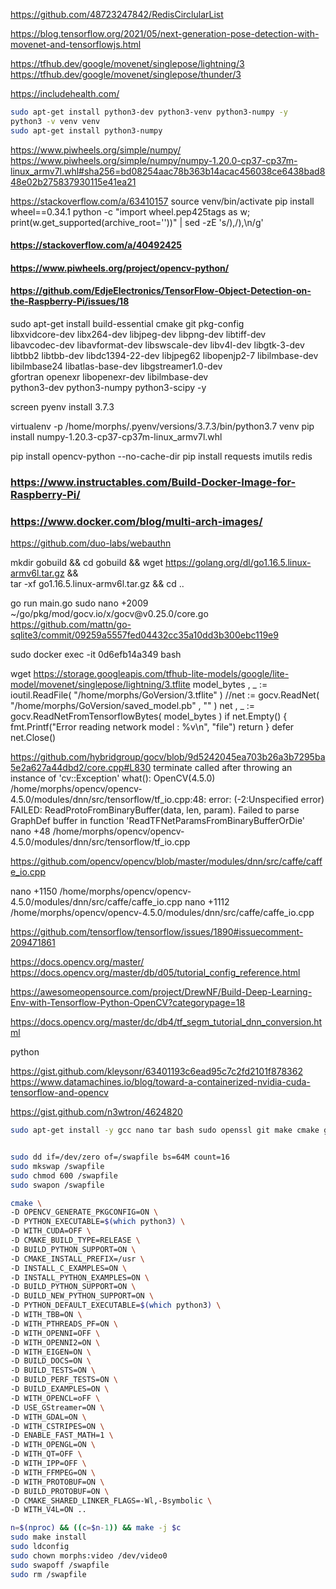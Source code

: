 https://github.com/48723247842/RedisCirclularList

https://blog.tensorflow.org/2021/05/next-generation-pose-detection-with-movenet-and-tensorflowjs.html

https://tfhub.dev/google/movenet/singlepose/lightning/3
https://tfhub.dev/google/movenet/singlepose/thunder/3

https://includehealth.com/

```bash
sudo apt-get install python3-dev python3-venv python3-numpy -y
python3 -v venv venv
sudo apt-get install python3-numpy
```

https://www.piwheels.org/simple/numpy/
https://www.piwheels.org/simple/numpy/numpy-1.20.0-cp37-cp37m-linux_armv7l.whl#sha256=bd08254aac78b363b14acac456038ce6438bad848e02b275837930115e41ea21


https://stackoverflow.com/a/63410157
source venv/bin/activate
pip install wheel==0.34.1
python -c "import wheel.pep425tags as w; print(w.get_supported(archive_root=''))" | sed -zE 's/\),/),\n/g'

#### https://stackoverflow.com/a/40492425
#### https://www.piwheels.org/project/opencv-python/
#### https://github.com/EdjeElectronics/TensorFlow-Object-Detection-on-the-Raspberry-Pi/issues/18
sudo apt-get install build-essential cmake git pkg-config \
libxvidcore-dev libx264-dev libjpeg-dev libpng-dev libtiff-dev \
libavcodec-dev libavformat-dev libswscale-dev libv4l-dev libgtk-3-dev \
libtbb2 libtbb-dev libdc1394-22-dev libjpeg62 libopenjp2-7 libilmbase-dev \
libilmbase24 libatlas-base-dev libgstreamer1.0-dev \
gfortran openexr libopenexr-dev libilmbase-dev \
python3-dev python3-numpy python3-scipy -y

screen
pyenv install 3.7.3
<!-- pyenv virtualenv 3.7.3 motion-alarm-venv
echo "3.7.3/envs/motion-alarm-venv" > .python-version -->
virtualenv -p /home/morphs/.pyenv/versions/3.7.3/bin/python3.7 venv
pip install numpy-1.20.3-cp37-cp37m-linux_armv7l.whl
<!-- pip install opencv_python-4.5.1.48-cp37-cp37m-linux_armv7l.whl -->
pip install opencv-python --no-cache-dir
pip install requests imutils redis


### https://www.instructables.com/Build-Docker-Image-for-Raspberry-Pi/
### https://www.docker.com/blog/multi-arch-images/


https://github.com/duo-labs/webauthn


mkdir gobuild && cd gobuild && wget https://golang.org/dl/go1.16.5.linux-armv6l.tar.gz && \
tar -xf go1.16.5.linux-armv6l.tar.gz && cd ..

go run main.go
sudo nano +2009 ~/go/pkg/mod/gocv.io/x/gocv\@v0.25.0/core.go
https://github.com/mattn/go-sqlite3/commit/09259a5557fed04432cc35a10dd3b300ebc119e9




sudo docker exec -it 0d6efb14a349 bash



wget https://storage.googleapis.com/tfhub-lite-models/google/lite-model/movenet/singlepose/lightning/3.tflite
model_bytes , _ := ioutil.ReadFile( "/home/morphs/GoVersion/3.tflite"  )
//net := gocv.ReadNet( "/home/morphs/GoVersion/saved_model.pb" , "" )
net , _ := gocv.ReadNetFromTensorflowBytes( model_bytes )
if net.Empty() {
        fmt.Printf("Error reading network model : %v\n", "file")
        return
}
defer net.Close()

https://github.com/hybridgroup/gocv/blob/9d5242045ea703b26a3b7295ba5e2a627a44dbd2/core.cpp#L830
terminate called after throwing an instance of 'cv::Exception'
  what():  OpenCV(4.5.0) /home/morphs/opencv/opencv-4.5.0/modules/dnn/src/tensorflow/tf_io.cpp:48:
    error: (-2:Unspecified error) FAILED: ReadProtoFromBinaryBuffer(data, len, param).
        Failed to parse GraphDef buffer in function 'ReadTFNetParamsFromBinaryBufferOrDie'
nano +48 /home/morphs/opencv/opencv-4.5.0/modules/dnn/src/tensorflow/tf_io.cpp


https://github.com/opencv/opencv/blob/master/modules/dnn/src/caffe/caffe_io.cpp

nano +1150 /home/morphs/opencv/opencv-4.5.0/modules/dnn/src/caffe/caffe_io.cpp
nano +1112 /home/morphs/opencv/opencv-4.5.0/modules/dnn/src/caffe/caffe_io.cpp


https://github.com/tensorflow/tensorflow/issues/1890#issuecomment-209471861


https://docs.opencv.org/master/
https://docs.opencv.org/master/db/d05/tutorial_config_reference.html


https://awesomeopensource.com/project/DrewNF/Build-Deep-Learning-Env-with-Tensorflow-Python-OpenCV?categorypage=18

https://docs.opencv.org/master/dc/db4/tf_segm_tutorial_dnn_conversion.html

python

https://gist.github.com/kleysonr/63401193c6ead95c7c2fd2101f878362
https://www.datamachines.io/blog/toward-a-containerized-nvidia-cuda-tensorflow-and-opencv


https://gist.github.com/n3wtron/4624820


```bash
sudo apt-get install -y gcc nano tar bash sudo openssl git make cmake gfortran pkg-config wget curl unzip net-tools iproute2 iputils-ping python3-pip python3-venv build-essential python3-dev python3-setuptools python3-smbus python3-numpy python3-scipy libncursesw5-dev libgdbm-dev libc6-dev zlib1g-dev libsqlite3-dev tk-dev libssl-dev openssl libffi-dev libsm6 libxrender1 libfontconfig1 libopencv-dev python3-opencv yasm ffmpeg libswscale-dev libtbb2 libtbb-dev libjpeg-dev libpng-dev libtiff-dev libavformat-dev libpq-dev libxvidcore-dev libx264-dev libavcodec-dev libv4l-dev libgtk-3-dev libdc1394-22-dev libjpeg62 libopenjp2-7 libilmbase-dev libatlas-base-dev libgstreamer1.0-dev openexr libopenexr-dev


sudo dd if=/dev/zero of=/swapfile bs=64M count=16
sudo mkswap /swapfile
sudo chmod 600 /swapfile
sudo swapon /swapfile

cmake \
-D OPENCV_GENERATE_PKGCONFIG=ON \
-D PYTHON_EXECUTABLE=$(which python3) \
-D WITH_CUDA=OFF \
-D CMAKE_BUILD_TYPE=RELEASE \
-D BUILD_PYTHON_SUPPORT=ON \
-D CMAKE_INSTALL_PREFIX=/usr \
-D INSTALL_C_EXAMPLES=ON \
-D INSTALL_PYTHON_EXAMPLES=ON \
-D BUILD_PYTHON_SUPPORT=ON \
-D BUILD_NEW_PYTHON_SUPPORT=ON \
-D PYTHON_DEFAULT_EXECUTABLE=$(which python3) \
-D WITH_TBB=ON \
-D WITH_PTHREADS_PF=ON \
-D WITH_OPENNI=OFF \
-D WITH_OPENNI2=ON \
-D WITH_EIGEN=ON \
-D BUILD_DOCS=ON \
-D BUILD_TESTS=ON \
-D BUILD_PERF_TESTS=ON \
-D BUILD_EXAMPLES=ON \
-D WITH_OPENCL=oFF \
-D USE_GStreamer=ON \
-D WITH_GDAL=ON \
-D WITH_CSTRIPES=ON \
-D ENABLE_FAST_MATH=1 \
-D WITH_OPENGL=ON \
-D WITH_QT=OFF \
-D WITH_IPP=OFF \
-D WITH_FFMPEG=ON \
-D WITH_PROTOBUF=ON \
-D BUILD_PROTOBUF=ON \
-D CMAKE_SHARED_LINKER_FLAGS=-Wl,-Bsymbolic \
-D WITH_V4L=ON ..

n=$(nproc) && ((c=$n-1)) && make -j $c
sudo make install
sudo ldconfig
sudo chown morphs:video /dev/video0
sudo swapoff /swapfile
sudo rm /swapfile
```